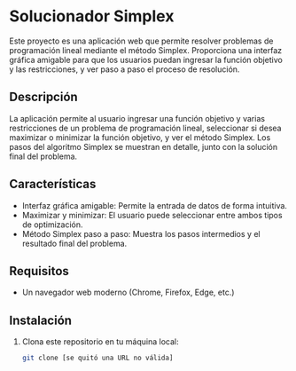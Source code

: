 # Solucionador Simplex

Este proyecto es una aplicación web que permite resolver problemas de programación lineal mediante el método Simplex. Proporciona una interfaz gráfica amigable para que los usuarios puedan ingresar la función objetivo y las restricciones, y ver paso a paso el proceso de resolución.

## Descripción

La aplicación permite al usuario ingresar una función objetivo y varias restricciones de un problema de programación lineal, seleccionar si desea maximizar o minimizar la función objetivo, y ver el método Simplex. Los pasos del algoritmo Simplex se muestran en detalle, junto con la solución final del problema.

## Características

* Interfaz gráfica amigable: Permite la entrada de datos de forma intuitiva.
* Maximizar y minimizar: El usuario puede seleccionar entre ambos tipos de optimización.
* Método Simplex paso a paso: Muestra los pasos intermedios y el resultado final del problema.

## Requisitos

* Un navegador web moderno (Chrome, Firefox, Edge, etc.)

## Instalación

1. Clona este repositorio en tu máquina local:
   ```bash
   git clone [se quitó una URL no válida]
